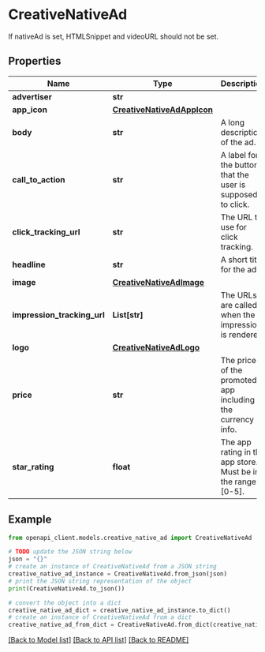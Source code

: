 # CreativeNativeAd

If nativeAd is set, HTMLSnippet and videoURL should not be set.

## Properties

Name | Type | Description | Notes
------------ | ------------- | ------------- | -------------
**advertiser** | **str** |  | [optional] 
**app_icon** | [**CreativeNativeAdAppIcon**](CreativeNativeAdAppIcon.md) |  | [optional] 
**body** | **str** | A long description of the ad. | [optional] 
**call_to_action** | **str** | A label for the button that the user is supposed to click. | [optional] 
**click_tracking_url** | **str** | The URL to use for click tracking. | [optional] 
**headline** | **str** | A short title for the ad. | [optional] 
**image** | [**CreativeNativeAdImage**](CreativeNativeAdImage.md) |  | [optional] 
**impression_tracking_url** | **List[str]** | The URLs are called when the impression is rendered. | [optional] 
**logo** | [**CreativeNativeAdLogo**](CreativeNativeAdLogo.md) |  | [optional] 
**price** | **str** | The price of the promoted app including the currency info. | [optional] 
**star_rating** | **float** | The app rating in the app store. Must be in the range [0-5]. | [optional] 

## Example

```python
from openapi_client.models.creative_native_ad import CreativeNativeAd

# TODO update the JSON string below
json = "{}"
# create an instance of CreativeNativeAd from a JSON string
creative_native_ad_instance = CreativeNativeAd.from_json(json)
# print the JSON string representation of the object
print(CreativeNativeAd.to_json())

# convert the object into a dict
creative_native_ad_dict = creative_native_ad_instance.to_dict()
# create an instance of CreativeNativeAd from a dict
creative_native_ad_from_dict = CreativeNativeAd.from_dict(creative_native_ad_dict)
```
[[Back to Model list]](../README.md#documentation-for-models) [[Back to API list]](../README.md#documentation-for-api-endpoints) [[Back to README]](../README.md)


